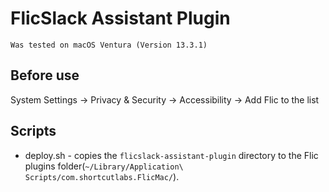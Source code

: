 # FlicSlack Assistant Plugin
    Was tested on macOS Ventura (Version 13.3.1)

## Before use 
System Settings -> Privacy & Security -> Accessibility -> Add Flic to the list

## Scripts
 * deploy.sh - copies the `flicslack-assistant-plugin` directory to the Flic plugins folder(`~/Library/Application\ Scripts/com.shortcutlabs.FlicMac/`).
 
